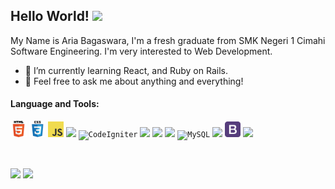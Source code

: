 ## Hello World! <img src="https://github.com/TheDudeThatCode/TheDudeThatCode/blob/master/Assets/Hi.gif" width="32px">

My Name is Aria Bagaswara, I'm a fresh graduate from SMK Negeri 1 Cimahi Software Engineering. I'm very interested to Web Development.

- 📖 I’m currently learning React, and Ruby on Rails.
- 💬 Feel free to ask me about anything and everything!

#### Language and Tools:

<code><img alt="HTML5" width="26px" src="https://raw.githubusercontent.com/github/explore/80688e429a7d4ef2fca1e82350fe8e3517d3494d/topics/html/html.png" /></code>
<code><img alt="CSS3" width="26px" src="https://raw.githubusercontent.com/github/explore/80688e429a7d4ef2fca1e82350fe8e3517d3494d/topics/css/css.png" /></code>
<code><img height="25" src="https://raw.githubusercontent.com/github/explore/80688e429a7d4ef2fca1e82350fe8e3517d3494d/topics/javascript/javascript.png"></code>
<code><img height="25" src="https://raw.githubusercontent.com/jmnote/z-icons/master/svg/php.svg"></code>
<code><img alt="CodeIgniter" width="26px" src="https://seeklogo.com/images/C/codeigniter-logo-BDF3D666E7-seeklogo.com.png" /></code>
<code><img height="25" src="https://cdn.svgporn.com/logos/laravel.svg"></code>
<code><img height="25" src="https://raw.githubusercontent.com/jmnote/z-icons/master/svg/ruby.svg"></code>
<code><img height="25" src="https://raw.githubusercontent.com/jmnote/z-icons/master/svg/github.svg"></code>
<code><img alt="MySQL" width="26px" src="https://cdn.svgporn.com/logos/mysql.svg" /></code>
<code><img height="25" src="https://cdn.svgporn.com/logos/sass.svg"></code>
<code><img height="25" src="https://raw.githubusercontent.com/github/explore/80688e429a7d4ef2fca1e82350fe8e3517d3494d/topics/bootstrap/bootstrap.png"></code>
<code><img height="25" src="https://cdn.svgporn.com/logos/visual-studio-code.svg"></code>

<br>
<p>
<img src="https://github-readme-stats.vercel.app/api?username=ariabagaswara23&show_icons=true" height=180 />
<img src="https://github-readme-stats.vercel.app/api/top-langs/?username=ariabagaswara23&layout=compact" height=180 />
</p>
